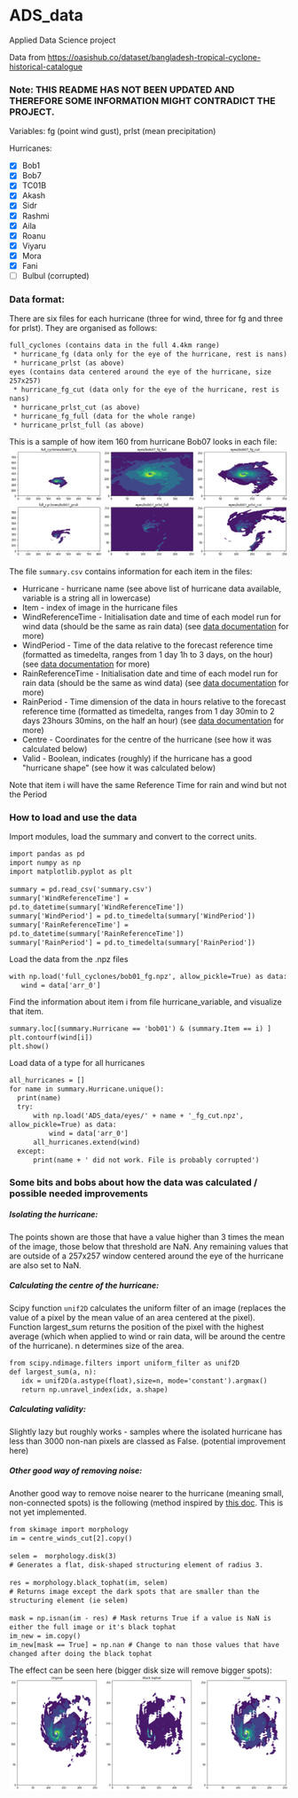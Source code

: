 # ADS_data 
Applied Data Science project

Data from https://oasishub.co/dataset/bangladesh-tropical-cyclone-historical-catalogue


### Note: THIS README HAS NOT BEEN UPDATED AND THEREFORE SOME INFORMATION MIGHT CONTRADICT THE PROJECT.

Variables: fg (point wind gust), prlst (mean precipitation)

Hurricanes:
- [x] Bob1
- [x] Bob7
- [x] TC01B
- [x] Akash
- [x] Sidr
- [x] Rashmi
- [x] Aila
- [x] Roanu
- [x] Viyaru
- [x] Mora
- [x] Fani
- [ ] Bulbul (corrupted)

### Data format:
There are six files for each hurricane (three for wind, three for fg and three for prlst). They are organised as follows:
```
full_cyclones (contains data in the full 4.4km range)
 * hurricane_fg (data only for the eye of the hurricane, rest is nans)
 * hurricane_prlst (as above)
eyes (contains data centered around the eye of the hurricane, size 257x257)
 * hurricane_fg_cut (data only for the eye of the hurricane, rest is nans)
 * hurricane_prlst_cut (as above)
 * hurricane_fg_full (data for the whole range)
 * hurricane_prlst_full (as above)

```
This is a sample of how item 160 from hurricane Bob07 looks in each file:
![sample_hurricane_files](https://github.com/elenafillo/ADS_data/blob/main/sample_image.png)


The file `summary.csv` contains information for each item in the files:
 * Hurricane - hurricane name (see above list of hurricane data available, variable is a string all in lowercase)
 * Item - index of image in the hurricane files
 * WindReferenceTime - Initialisation date and time of each model run for wind data (should be the same as rain data) (see [data documentation](https://myololobuckert213913653.s3.amazonaws.com/documentation/bangladesh-tropical-cyclone-historical-catalogue/HistoricalCatalogueDataDescription.pdf?) for more)
 * WindPeriod - Time of the data relative to the forecast reference time (formatted as timedelta, ranges from 1 day 1h to 3 days, on the hour)(see [data documentation](https://myololobuckert213913653.s3.amazonaws.com/documentation/bangladesh-tropical-cyclone-historical-catalogue/HistoricalCatalogueDataDescription.pdf?) for more)
  * RainReferenceTime - Initialisation date and time of each model run for rain data (should be the same as wind data) (see [data documentation](https://myololobuckert213913653.s3.amazonaws.com/documentation/bangladesh-tropical-cyclone-historical-catalogue/HistoricalCatalogueDataDescription.pdf?) for more)
 * RainPeriod - Time dimension of the data in hours relative to the forecast reference time (formatted as timedelta, ranges from 1 day 30min to 2 days 23hours 30mins, on the half an hour) (see [data documentation](https://myololobuckert213913653.s3.amazonaws.com/documentation/bangladesh-tropical-cyclone-historical-catalogue/HistoricalCatalogueDataDescription.pdf?) for more) 
 * Centre - Coordinates for the centre of the hurricane (see how it was calculated below)
 * Valid - Boolean, indicates (roughly) if the hurricane has a good "hurricane shape" (see how it was calculated below)

Note that item i will have the same Reference Time for rain and wind but not the Period

### How to load and use the data

Import modules, load the summary and convert to the correct units.
 
 ```
 import pandas as pd
 import numpy as np
 import matplotlib.pyplot as plt

summary = pd.read_csv('summary.csv')
summary['WindReferenceTime'] = pd.to_datetime(summary['WindReferenceTime'])
summary['WindPeriod'] = pd.to_timedelta(summary['WindPeriod'])
summary['RainReferenceTime'] = pd.to_datetime(summary['RainReferenceTime'])
summary['RainPeriod'] = pd.to_timedelta(summary['RainPeriod'])

 ```
 
 Load the data from the .npz files
 
 ```
 with np.load('full_cyclones/bob01_fg.npz', allow_pickle=True) as data:
    wind = data['arr_0']
 ```
 
 Find the information about item i from file hurricane_variable, and visualize that item.
 
 ``` 
summary.loc[(summary.Hurricane == 'bob01') & (summary.Item == i) ]
plt.contourf(wind[i])
plt.show()
  ```
  
  Load data of a type for all hurricanes 
  ```
all_hurricanes = []
for name in summary.Hurricane.unique():
    print(name)
    try:
        with np.load('ADS_data/eyes/' + name + '_fg_cut.npz', allow_pickle=True) as data:
            wind = data['arr_0'] 
        all_hurricanes.extend(wind)
    except:
        print(name + ' did not work. File is probably corrupted')
  ```
  
 ### Some bits and bobs about how the data was calculated / possible needed improvements
 ##### Isolating the hurricane:
 The points shown are those that have a value higher than 3 times the mean of the image, those below that threshold are NaN.
 Any remaining values that are outside of a 257x257 window centered around the eye of the hurricane are also set to NaN. 
 
 ##### Calculating the centre of the hurricane:
Scipy function `unif2D` calculates the uniform filter of an image (replaces the value of a pixel by the mean value of an area centered at the pixel). Function largest_sum returns the position of the pixel with the highest average (which when applied to wind or rain data, will be around the centre of the hurricane). n determines size of the area.
 ```
 from scipy.ndimage.filters import uniform_filter as unif2D
def largest_sum(a, n):
    idx = unif2D(a.astype(float),size=n, mode='constant').argmax()
    return np.unravel_index(idx, a.shape)
 ```
 
  ##### Calculating validity:
  Slightly lazy but roughly works - samples where the isolated hurricane has less than 3000 non-nan pixels are classed as False. (potential improvement here)
  
  
  ##### Other good way of removing noise:
  Another good way to remove noise nearer to the hurricane (meaning small, non-connected spots) is the following (method inspired by [this doc](https://scikit-image.org/docs/stable/auto_examples/filters/plot_tophat.html). This is not yet implemented.
  ```
from skimage import morphology 
im = centre_winds_cut[2].copy()

selem =  morphology.disk(3) 
# Generates a flat, disk-shaped structuring element of radius 3. 

res = morphology.black_tophat(im, selem)
# Returns image except the dark spots that are smaller than the structuring element (ie selem)

mask = np.isnan(im - res) # Mask returns True if a value is NaN is either the full image or it's black tophat
im_new = im.copy()
im_new[mask == True] = np.nan # Change to nan those values that have changed after doing the black tophat

```
The effect can be seen here (bigger disk size will remove bigger spots):
![sample_tophat_processing](https://github.com/elenafillo/ADS_data/blob/main/sample_tophat.png)



